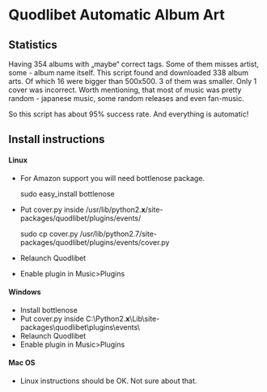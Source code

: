 Quodlibet Automatic Album Art
=============================

## Statistics

Having 354 albums with „maybe“ correct tags. Some of them misses artist, some - album name itself.
This script found and downloaded 338 album arts. Of which 16 were bigger than 500x500. 3 of them was smaller.
Only 1 cover was incorrect.
Worth mentioning, that most of music was pretty random - japanese music, some random releases and even fan-music.

So this script has about 95% success rate. And everything is automatic!

## Install instructions
 
#### Linux

- For Amazon support you will need bottlenose package.

    sudo easy_install bottlenose
    
- Put cover.py inside /usr/lib/python2.**x**/site-packages/quodlibet/plugins/events/

    sudo cp cover.py /usr/lib/python2.7/site-packages/quodlibet/plugins/events/cover.py
    
- Relaunch Quodlibet
- Enable plugin in Music>Plugins

#### Windows

- Install bottlenose
- Put cover.py inside C:\Python2.**x**\Lib\site-packages\quodlibet\plugins\events\
- Relaunch Quodlibet
- Enable plugin in Music>Plugins


#### Mac OS

- Linux instructions should be OK. Not sure about that.
